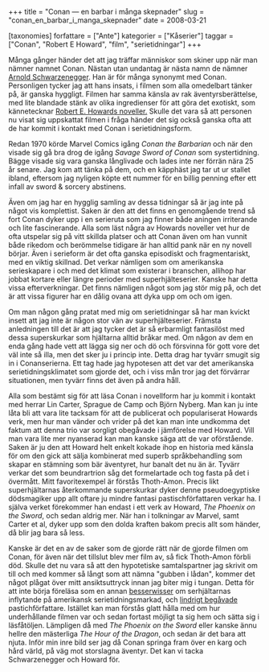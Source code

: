+++
title = "Conan — en barbar i många skepnader"
slug = "conan_en_barbar_i_manga_skepnader"
date = 2008-03-21

[taxonomies]
forfattare = ["Ante"]
kategorier = ["Kåserier"]
taggar = ["Conan", "Robert E Howard", "film", "serietidningar"]
+++

Många gånger händer det att jag träffar människor som skiner upp när man
nämner namnet Conan. Nästan utan undantag är nästa namn de nämner [Arnold
Schwarzenegger](https://en.wikipedia.org/wiki/Arnold_Schwarzenegger). Han är
för många synonymt med Conan. Personligen tycker jag att hans insats, i
filmen som alla omedelbart tänker på, är ganska hyggligt. Filmen har samma
känsla av rak äventyrsberättelse, med lite blandade stänk av olika
ingredienser för att göra det exotiskt, som kännetecknar [Robert E. Howards
noveller.](https://en.wikipedia.org/wiki/Robert_E_Howard) Skulle det vara så
att personen nu visat sig uppskattat filmen i fråga händer det sig också
ganska ofta att de har kommit i kontakt med Conan i serietidningsform.

Redan 1970 körde Marvel Comics igång _Conan the Barbarian_ och när den visade
sig gå bra drog de igång _Savage Sword of Conan_ som systertidning. Bägge
visade sig vara ganska långlivade och lades inte ner förrän nära 25 år
senare. Jag kom att tänka på dem, och en käpphäst jag tar ut ur stallet
ibland, eftersom jag nyligen köpte ett nummer för en billig penning efter ett
infall av sword & sorcery abstinens.

Även om jag har en hygglig samling av dessa tidningar så är jag inte på något
vis komplettist. Saken är den att det finns en genomgående trend så fort
Conan dyker upp i en serieruta som jag finner både aningen irriterande och
lite fascinerande. Alla som läst några av Howards noveller vet hur de ofta
utspelar sig på vitt skillda platser och att Conan även om han vunnit både
rikedom och berömmelse tidigare är han alltid pank när en ny novell börjar.
Även i serieform är det ofta ganska episodiskt och fragmentariskt, med en
viktig skillnad. Det verkar nämligen som om amerikanska serieskapare i och
med det klimat som existerar i branschen, allihop har jobbat kortare eller
längre perioder med superhjälteserier. Kanske har detta vissa
efterverkningar. Det finns nämligen något som jag stör mig på, och det är att
vissa figurer har en dålig ovana att dyka upp om och om igen.

Om man någon gång pratat med mig om serietidningar så har man kvickt insett
att jag inte är någon stor vän av superhjälteserier. Främsta anledningen till
det är att jag tycker det är så erbarmligt fantasilöst med dessa superskurkar
som hjältarna alltid bråkar med. Om någon av dem en enda gång hade vett att
lägga sig ner och dö och försvinna för gott vore det väl inte så illa, men
det sker ju i princip inte. Detta drag har tyvärr smugit sig in i
Conanserierna. Ett tag hade jag hypotesen att det var det amerikanska
serietidningsklimatet som gjorde det, och i viss mån tror jag det förvärrar
situationen, men tyvärr finns det även på andra håll.

Alla som bestämt sig för att läsa Conan i novellform har ju kommit i kontakt
med herrar Lin Carter, Sprague de Camp och Björn Nyberg. Man kan ju inte låta
bli att vara lite tacksam för att de publicerat och populariserat Howards
verk, men hur man vänder och vrider på det kan man inte undkomma det faktum
att denna trio var sorgligt obegåvade i jämförelse med Howard. Vill man vara
lite mer nyanserad kan man kanske säga att de var oförstående. Saken är ju
den att Howard helt enkelt kokade ihop en historia med känsla för om den gick
att sälja kombinerat med superb språkbehandling som skapar en stämning som
bär äventyret, hur banalt det nu än är. Tyvärr verkar det som beundrartrion
såg det formelartade och tog fasta på det i övermått. Mitt favoritexempel är
förstås Thoth-Amon. Precis likt superhjältarnas återkommande superskurkar
dyker denne pseudoegyptiske dödsmagiker upp allt oftare ju mindre fantasi
pastischförfattaren verkar ha. I själva verket förekommer han endast i ett
verk av Howard, _The Phoenix on the Sword_, och sedan aldrig mer. När han i
tolkningar av Marvel, samt Carter et al, dyker upp som den dolda kraften
bakom precis allt som händer, då blir jag bara så less.

Kanske är det en av de saker som de gjorde rätt när de gjorde filmen om
Conan, för även när det tillslut blev mer film av, så fick Thoth-Amon förbli
död. Skulle det nu vara så att den hypotetiske samtalspartner jag skrivit om
till och med kommer så långt som att nämna "gubben i lådan", kommer det något
plågat över mitt ansiktsuttryck innan jag biter mig i tungan. Detta för att
inte börja föreläsa som en annan
[besserwisser](https://en.wikipedia.org/wiki/Messerschmidt) om serhjältarnas
inflytande på amerikansk serietidningsmarkad, och [lindrigt
begåvade](https://en.wikipedia.org/wiki/Robert_Jordan) pastichförfattare.
Istället kan man förstås glatt hålla med om hur underhållande filmen var och
sedan fortast möjligt ta sig hem och sätta sig i läsfåtöljen. Lämpligen då
med _The Phoenix on the Sword_ eller kanske ännu hellre den mästerliga _The
Hour of the Dragon_, och sedan är det bara att njuta. Inför min inre bild ser
jag då Conan springa fram över en karg och hård värld, på väg mot storslagna
äventyr. Det kan vi tacka Schwarzenegger och Howard för.
